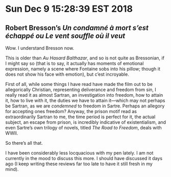 # Sun Dec  9 15:28:39 EST 2018
## Robert Bresson’s _Un condamné à mort s’est échappé ou Le vent souffle où il veut_

Wow. I understand Bresson now.

This is older than _Au Hasard Balthazar_, and so is not quite as Bressonian, if
I might say so (that is to say, it actually has moments of emotional expression,
namely a scene where Fontaine sobs into his pillow; though it does not show his
face with emotion), but c’est incroyable.

First of all, while some things I have read have made the film out to be
allegorically Christian, representing deliverance and freedom from sin, I really
read it as almost Sartran, an investigation into freedom, how to attain it, how
to live with it, the duties we have to attain it—which may not perhaps be
Sartran, as we are _condemned_ to freedom in Sartre. Perhaps an allegory for
accepting ones freedom? Anyway, the prison motif read as extraordinarily Sartran
to me, the time period is perfect for it, the actual subject, an escape from
prison, is incredibly indicative of existentialism, and even Sartre’s own
trilogy of novels, titled _The Road to Freedom_, deals with WWII.

So there’s all that.

I have been considerably less locquacious with my pen lately. I am not currently
in the mood to discuss this more. I should have discussed it days ago (I keep
writing these reviews far too late to have it still fresh in my mind).
